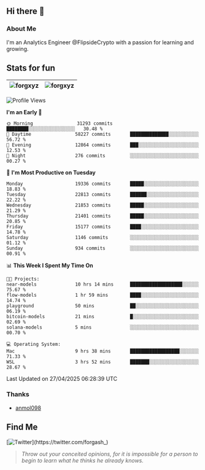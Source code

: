 ## Hi there 👋

### About Me

I'm an Analytics Engineer @FlipsideCrypto with a passion for learning and growing.
  
## Stats for fun

| <img align="center" src="https://github-readme-streak-stats.herokuapp.com/?user=forgxyz&theme=tokyonight" alt="forgxyz" /> | <img align="center" src="https://github-readme-stats.vercel.app/api?username=forgxyz&theme=tokyonight&show_icons=true" alt="forgxyz" /> |
| ------------- |------------- |


<!--START_SECTION:waka-->
![Profile Views](http://img.shields.io/badge/Profile%20Views-0-blue)

**I'm an Early 🐤** 

```text
🌞 Morning                31293 commits       ████████░░░░░░░░░░░░░░░░░   30.48 % 
🌆 Daytime                58227 commits       ██████████████░░░░░░░░░░░   56.72 % 
🌃 Evening                12864 commits       ███░░░░░░░░░░░░░░░░░░░░░░   12.53 % 
🌙 Night                  276 commits         ░░░░░░░░░░░░░░░░░░░░░░░░░   00.27 % 
```
📅 **I'm Most Productive on Tuesday** 

```text
Monday                   19336 commits       █████░░░░░░░░░░░░░░░░░░░░   18.83 % 
Tuesday                  22813 commits       ██████░░░░░░░░░░░░░░░░░░░   22.22 % 
Wednesday                21853 commits       █████░░░░░░░░░░░░░░░░░░░░   21.29 % 
Thursday                 21401 commits       █████░░░░░░░░░░░░░░░░░░░░   20.85 % 
Friday                   15177 commits       ████░░░░░░░░░░░░░░░░░░░░░   14.78 % 
Saturday                 1146 commits        ░░░░░░░░░░░░░░░░░░░░░░░░░   01.12 % 
Sunday                   934 commits         ░░░░░░░░░░░░░░░░░░░░░░░░░   00.91 % 
```


📊 **This Week I Spent My Time On** 

```text
🐱‍💻 Projects: 
near-models              10 hrs 14 mins      ███████████████████░░░░░░   75.67 % 
flow-models              1 hr 59 mins        ████░░░░░░░░░░░░░░░░░░░░░   14.74 % 
playground               50 mins             ██░░░░░░░░░░░░░░░░░░░░░░░   06.19 % 
bitcoin-models           21 mins             █░░░░░░░░░░░░░░░░░░░░░░░░   02.69 % 
solana-models            5 mins              ░░░░░░░░░░░░░░░░░░░░░░░░░   00.70 % 

💻 Operating System: 
Mac                      9 hrs 38 mins       ██████████████████░░░░░░░   71.33 % 
WSL                      3 hrs 52 mins       ███████░░░░░░░░░░░░░░░░░░   28.67 % 
```


 Last Updated on 27/04/2025 06:28:39 UTC
<!--END_SECTION:waka-->

### Thanks
 - [anmol098](https://github.com/anmol098/waka-readme-stats/)
  
## Find Me
[![Twitter](https://img.shields.io/twitter/url/https/twitter.com/forgash_.svg?style=social&label=Follow%20%40forgash_)](https://twitter.com/forgash_)


> *Throw out your conceited opinions, for it is impossible for a person to begin to learn what he thinks he already knows.* 
